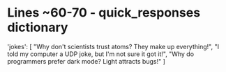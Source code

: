 # Lines ~60-70 - quick_responses dictionary
'jokes': [
    "Why don't scientists trust atoms? They make up everything!",
    "I told my computer a UDP joke, but I'm not sure it got it!", 
    "Why do programmers prefer dark mode? Light attracts bugs!"
]